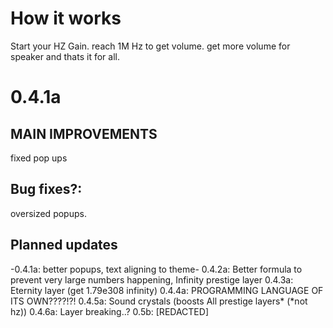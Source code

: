 # How it works
Start your HZ Gain.
reach 1M Hz to get volume.
get more volume for speaker
and thats it for all.
# 0.4.1a
## MAIN IMPROVEMENTS
fixed pop ups
## Bug fixes?:
oversized popups.
## Planned updates
-0.4.1a: better popups, text aligning to theme-
0.4.2a: Better formula to prevent very large numbers happening, Infinity prestige layer
0.4.3a: Eternity layer (get 1.79e308 infinity)
0.4.4a: PROGRAMMING LANGUAGE OF ITS OWN????!?!
0.4.5a: Sound crystals (boosts All prestige layers* (*not hz))
0.4.6a: Layer breaking..?
0.5b: [REDACTED]
